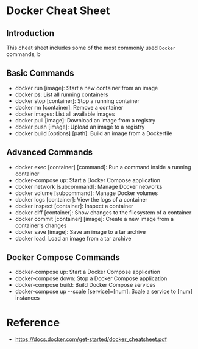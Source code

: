 # Docker Cheat Sheet

## Introduction

This cheat sheet includes some of the most commonly used `Docker` commands, b


## Basic Commands

- docker run [image]: Start a new container from an image
- docker ps: List all running containers
- docker stop [container]: Stop a running container
- docker rm [container]: Remove a container
- docker images: List all available images
- docker pull [image]: Download an image from a registry
- docker push [image]: Upload an image to a registry
- docker build [options] [path]: Build an image from a Dockerfile

## Advanced Commands

- docker exec [container] [command]: Run a command inside a running container
- docker-compose up: Start a Docker Compose application
- docker network [subcommand]: Manage Docker networks
- docker volume [subcommand]: Manage Docker volumes
- docker logs [container]: View the logs of a container
- docker inspect [container]: Inspect a container
- docker diff [container]: Show changes to the filesystem of a container
- docker commit [container] [image]: Create a new image from a container's changes
- docker save [image]: Save an image to a tar archive
- docker load: Load an image from a tar archive

## Docker Compose Commands

- docker-compose up: Start a Docker Compose application
- docker-compose down: Stop a Docker Compose application
- docker-compose build: Build Docker Compose services
- docker-compose up --scale [service]=[num]: Scale a service to [num] instances

# Reference

- <https://docs.docker.com/get-started/docker_cheatsheet.pdf>